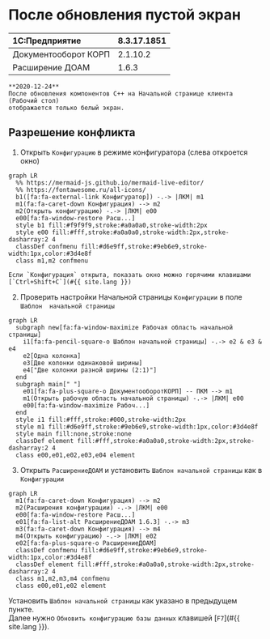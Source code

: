 # После обновления пустой экран

|1C:Предприятие|8.3.17.1851
|:--- |:--- 
|Документооборот КОРП|2.1.10.2
|Расширение ДОАМ|1.6.3

``` danger
**2020-12-24**  
После обновления компонентов C++ на Начальной странице клиента (Рабочий стол) 
отображается только белый экран.
```

## Разрешение конфликта

1. Открыть `Конфигурацию` в режиме конфигуратора (слева откроется окно)  
``` mermaid
graph LR
  %% https://mermaid-js.github.io/mermaid-live-editor/
  %% https://fontawesome.ru/all-icons/
  b1([fa:fa-external-link Конфигуратор]) -.-> |ЛКМ| m1
  m1(fa:fa-caret-down Конфигурация) --> m2
  m2(Открыть конфигурацию) -.-> |ЛКМ| e00
  e00[fa:fa-window-restore Расш...]
  style b1 fill:#f9f9f9,stroke:#a0a0a0,stroke-width:2px
  style e00 fill:#fff,stroke:#a0a0a0,stroke-width:2px,stroke-dasharray:2 4
  classDef confmenu fill:#d6e9ff,stroke:#9eb6e9,stroke-width:1px,color:#3d4e8f
  class m1,m2 confmenu
```
``` tip
Если `Конфигурация` открыта, показать окно можно горячими клавишами 
[`Ctrl+Shift+C`](#{{ site.lang }})
```

2. Проверить настройки Начальной страницы `Конфигурации` в поле `Шаблон 
начальной страницы`
``` mermaid
graph LR
  subgraph new[fa:fa-window-maximize Рабочая область начальной страницы]
    i1[fa:fa-pencil-square-o Шаблон начальной страницы] -.-> e2 & e3 & e4
    e2[Одна колонка]
    e3[Две колонки одинаковой ширины]
    e4["Две колонки разной ширины (2:1)"]
  end
  subgraph main[" "]
    e01[fa:fa-plus-square-o ДокументооборотКОРП] -- ПКМ --> m1
    m1(Открыть рабочую область начальной страницы) -.-> |ЛКМ| e00
    e00[fa:fa-window-maximize Рабоч...]
  end
  style i1 fill:#fff,stroke:#000,stroke-width:2px
  style m1 fill:#d6e9ff,stroke:#9eb6e9,stroke-width:1px,color:#3d4e8f
  style main fill:none,stroke:none
  classDef element fill:#fff,stroke:#a0a0a0,stroke-width:2px,stroke-dasharray:2 4
  class e00,e01,e02,e03,e04 element
```

3. Открыть `РасширениеДОАМ` и установить `Шаблон начальной страницы` как в 
`Конфигурации`
``` mermaid
graph LR
  m1(fa:fa-caret-down Конфигурация) --> m2
  m2(Расширения конфигурации) -.-> |ЛКМ| e00
  e00[fa:fa-window-restore Расш...]
  e01[fa:fa-list-alt РасширениеДОАМ 1.6.3] -.-> m3
  m3(fa:fa-caret-down Конфигурация) --> m4
  m4(Открыть конфигурацию) -.-> |ЛКМ| e02
  e02[fa:fa-plus-square-o РасширениеДОАМ]
  classDef confmenu fill:#d6e9ff,stroke:#9eb6e9,stroke-width:1px,color:#3d4e8f
  classDef element fill:#fff,stroke:#a0a0a0,stroke-width:2px,stroke-dasharray:2 4
  class m1,m2,m3,m4 confmenu
  class e00,e01,e02 element
```  
Установить `Шаблон начальной страницы` как указано в предыдущем пункте.  
Далее нужно `Обновить конфигурацию базы данных` клавишей [`F7`](#{{ site.lang }}).

